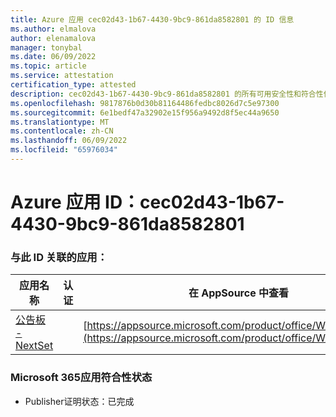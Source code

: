 ```yaml
---
title: Azure 应用 cec02d43-1b67-4430-9bc9-861da8582801 的 ID 信息
ms.author: elmalova
author: elenamalova
manager: tonybal
ms.date: 06/09/2022
ms.topic: article
ms.service: attestation
certification_type: attested
description: cec02d43-1b67-4430-9bc9-861da8582801 的所有可用安全性和符合性信息。
ms.openlocfilehash: 9817876b0d30b81164486fedbc8026d7c5e97300
ms.sourcegitcommit: 6e1bedf47a32902e15f956a9492d8f5ec44a9650
ms.translationtype: MT
ms.contentlocale: zh-CN
ms.lasthandoff: 06/09/2022
ms.locfileid: "65976034"
---
```

# <a name="azure-app-id-cec02d43-1b67-4430-9bc9-861da8582801"></a>Azure 应用 ID：cec02d43-1b67-4430-9bc9-861da8582801


### <a name="apps-associated-with-this-id"></a>与此 ID 关联的应用：
| **应用名称** | **认证** | **在 AppSource 中查看** |
|--------------|---------------|-----------------------|
| [公告板 - NextSet](../forward/WA200002122.md) |  | [https://appsource.microsoft.com/product/office/WA200002122](https://appsource.microsoft.com/product/office/WA200002122) |

### <a name="microsoft-365-app-compliance-status"></a>Microsoft 365应用符合性状态
- Publisher证明状态：已完成
